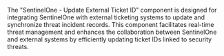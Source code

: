 The "SentinelOne - Update External Ticket ID" component is designed for integrating SentinelOne with external ticketing systems to update and synchronize threat incident records. This component facilitates real-time threat management and enhances the collaboration between SentinelOne and external systems by efficiently updating ticket IDs linked to security threats.
